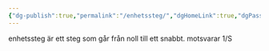 ```yaml
---
{"dg-publish":true,"permalink":"/enhetssteg/","dgHomeLink":true,"dgPassFrontmatter":false}
---
```


enhetssteg är ett steg som går från noll till ett snabbt. motsvarar 1/S
